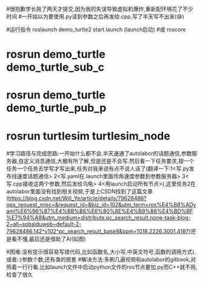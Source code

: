 #很抱歉学长拖了两天才提交,因为我的失误导致虚拟机爆炸,重新配环境花了不少时间
#一开始以为要使用.py读到参数之后再发给.cpp,写了半天写不出来(😅)

#运行指令 roslaunch demo_turtle2 start.launch  (launch启动)
#或 roscore
#   rosrun demo_turtle demo_turtle_sub_c
#   rosrun demo_turtle demo_turtle_pub_p
#   rosrun turtlesim turtlesim_node

#学习路径与完成思路:一开始什么都不会,半天速通了autolabor的话题通信,参数服务器,自定义消息通信,大概有所了解,但是还是不会写.然后看一下任务要求,按一个任务一个任务去学写才写出来,任务对我来说有点不说人话了(翻译一下:1<写.py发布线速度话题通信> 2<写.yaml在.launch里面传角速度参数到参数服务器> 3<写.cpp接收这两个参数,然后发给乌龟> 4<用launch启动所有节点>),这里任务2在autolabor里面没有找到相关视频,于是上CSDN找到了这篇文章(https://blog.csdn.net/Will_Ye/article/details/79628486?ops_request_misc=&request_id=&biz_id=102&utm_term=ros%E4%B8%ADyaml%E6%96%87%E4%BB%B6%E6%80%8E%E4%B9%88%E4%BD%BF%E7%94%A8&utm_medium=distribute.pc_search_result.none-task-blog-2~all~sobaiduweb~default-2-79628486.142^v102^pc_search_result_base8&spm=1018.2226.3001.4187)还是看不懂,最后还是借助了AI(如图)

#困难:没有提示很容易写错代码,比如函数名,大小写,中英文符号,函数的调用方式(.或者::)参数个数,还有类的嵌套 
#解决方法:多刷几遍视频和autolabor的gitbook,对照着一行行看.比如launch文件中启动python文件的ros节点要加.py而C++就不用,检查了很久

